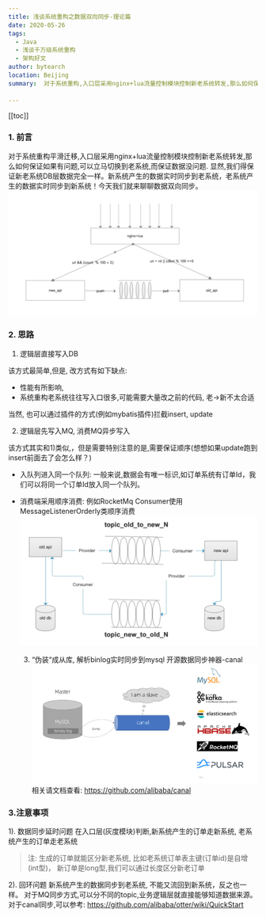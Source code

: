 ```yaml
---
title: 浅谈系统重构之数据双向同步-理论篇
date: 2020-05-26
tags: 
  - Java
  - 浅谈千万级系统重构
  - 架构好文
author: bytearch
location: Beijing  
summary: ​ 对于系统重构,入口层采用nginx+lua流量控制模块控制新老系统转发,那么如何保证如果有问题,可以立马切换到老系统,而保证数据没问题。 显然,我们得保证新老系统DB层数据完全一样。新系统产生的数据实时同步到老系统,同理老系统同步到新系统！今天我们就来聊聊数据双向同步。
     
---
```

[[toc]]

### 1. 前言

 对于系统重构平滑迁移,入口层采用nginx+lua流量控制模块控制新老系统转发,那么如何保证如果有问题,可以立马切换到老系统,而保证数据没问题. 显然,我们得保证新老系统DB层数据完全一样。新系统产生的数据实时同步到老系统，老系统产生的数据实时同步到新系统！今天我们就来聊聊数据双向同步。
 ​         ![old->new](images/new_old.jpg)

### 2. 思路

  1) 逻辑层直接写入DB

该方式最简单,但是, 改方式有如下缺点:

* 性能有所影响, 
* 系统重构老系统往往写入口很多,可能需要大量改之前的代码, 老->新不太合适

当然, 也可以通过插件的方式(例如mybatis插件)拦截insert, update 

  2) 逻辑层先写入MQ, 消费MQ异步写入
  
   该方式其实和1)类似,，但是需要特别注意的是,需要保证顺序(想想如果update跑到insert前面去了会怎么样？)

* 入队列进入同一个队列: 一般来说,数据会有唯一标识,如订单系统有订单Id，我们可以将同一个订单Id放入同一个队列。

* 消费端采用顺序消费:  例如RocketMq Consumer使用MessageListenerOrderly类顺序消费
   ![a_to_b](images/mq_A_to_B.jpg)
 
  3) “伪装“成从库, 解析binlog实时同步到mysql
   开源数据同步神器-canal
  ![canal](images/canal.png)
  相关请文档查看: https://github.com/alibaba/canal  
  
### 3.注意事项

1). 数据同步延时问题
在入口层(灰度模块)判断,新系统产生的订单走新系统, 老系统产生的订单走老系统
> 注: 生成的订单就能区分新老系统, 比如老系统订单表主键(订单id)是自增(int型)， 新订单是long型,我们可以通过长度区分新老订单

2). 回环问题
新系统产生的数据同步到老系统, 不能又流回到新系统，反之也一样。
对于MQ同步方式,可以分不同的topic,业务逻辑层就直接能够知道数据来源。
对于canal同步,可以参考: https://github.com/alibaba/otter/wiki/QuickStart
  
  
  
  
  
  
  
  
  
  
  

















​       
